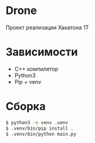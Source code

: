 # Drone

Проект реализации Хакатона 1T

# Зависимости
- C++ компилятор
- Python3
- Pip + venv

# Сборка
```sh
$ python3 -m venv .venv
$ .venv/bin/pip install .
$ .venv/bin/python main.py
```
